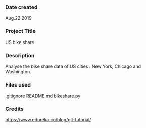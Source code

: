 ### Date created
Aug.22 2019

### Project Title
US bike share

### Description
Analyse the bike share data of US cities : New York, Chicago and 
Washington.

### Files used
.gitignore
README.md
bikeshare.py

### Credits
https://www.edureka.co/blog/git-tutorial/
